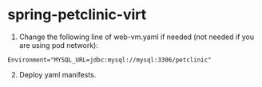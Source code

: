 # spring-petclinic-virt

1. Change the following line of web-vm.yaml if needed (not needed if you are using pod network):

```
Environment="MYSQL_URL=jdbc:mysql://mysql:3306/petclinic"
```

2. Deploy yaml manifests.

